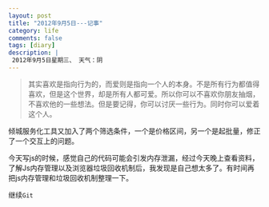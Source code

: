 ```yaml
---
layout: post
title: "2012年9月5日---记事"
category: life
comments: false
tags: [diary]
description: |
 2012年9月5日星期三、 天气：阴
---
```


> 其实喜欢是指向行为的，而爱则是指向一个人的本身。不是所有行为都值得喜欢，但是这个世界，却是所有人都可爱。所以你可以不喜欢你朋友抽烟，不喜欢他的一些想法。但是要记得，你可以讨厌一些行为。同时你可以爱着这个人。

倾城服务化工具又加入了两个筛选条件，一个是价格区间，另一个是起批量，修正了一个交互上的问题。

今天写js的时候，感觉自己的代码可能会引发内存泄漏，经过今天晚上查看资料，了解Js内存管理以及浏览器垃圾回收机制后，我发现是自己想太多了。有时间再把js内存管理和垃圾回收机制整理一下。

继续```Git```